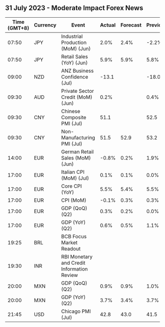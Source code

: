 ## 31 July 2023 - Moderate Impact Forex News

| Time (GMT+8) | Currency | Event | Actual | Forecast | Previous |
|------|----------|-------|--------|----------|----------|
| 07:50 | JPY | Industrial Production (MoM) (Jun) | 2.0% | 2.4% | -2.2% |
| 07:50 | JPY | Retail Sales (YoY) (Jun) | 5.9% | 5.9% | 5.8% |
| 09:00 | NZD | ANZ Business Confidence (Jul) | -13.1 |  | -18.0 |
| 09:30 | AUD | Private Sector Credit (MoM) (Jun) | 0.2% |  | 0.4% |
| 09:30 | CNY | Chinese Composite PMI (Jul) | 51.1 |  | 52.5 |
| 09:30 | CNY | Non-Manufacturing PMI (Jul) | 51.5 | 52.9 | 53.2 |
| 14:00 | EUR | German Retail Sales (MoM) (Jun) | -0.8% | 0.2% | 1.9% |
| 17:00 | EUR | Italian CPI (MoM) (Jul) | 0.1% | 0.1% | 0.0% |
| 17:00 | EUR | Core CPI (YoY) | 5.5% | 5.4% | 5.5% |
| 17:00 | EUR | CPI (MoM) | -0.1% | 0.3% | 0.3% |
| 17:00 | EUR | GDP (QoQ) (Q2) | 0.3% | 0.2% | 0.0% |
| 17:00 | EUR | GDP (YoY) (Q2) | 0.6% | 0.5% | 1.1% |
| 19:25 | BRL | BCB Focus Market Readout |  |  |  |
| 19:30 | INR | RBI Monetary and Credit Information Review |  |  |  |
| 20:00 | MXN | GDP (QoQ) (Q2) | 0.9% | 0.9% | 1.0% |
| 20:00 | MXN | GDP (YoY) (Q2) | 3.7% | 3.4% | 3.7% |
| 21:45 | USD | Chicago PMI (Jul) | 42.8 | 43.0 | 41.5 |
